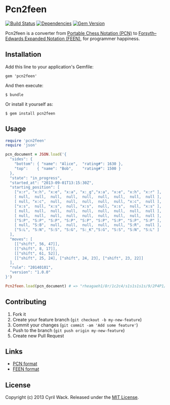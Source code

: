 # Pcn2feen

[![Build Status](https://secure.travis-ci.org/cyril/pcn2feen.rb.png)](http://travis-ci.org/cyril/pcn2feen.rb)
[![Dependencies](https://gemnasium.com/cyril/pcn2feen.rb.png?travis)](https://gemnasium.com/cyril/pcn2feen.rb)
[![Gem Version](https://badge.fury.io/rb/pcn2feen.png)](http://badge.fury.io/rb/pcn2feen)

Pcn2feen is a converter from [Portable Chess Notation (PCN)](http://sashite.wiki/Portable-Chess-Notation) to [Forsyth–Edwards Expanded Notation (FEEN)](http://sashite.wiki/Forsyth-Edwards-Expanded-Notation), for programmer happiness.

## Installation

Add this line to your application's Gemfile:

    gem 'pcn2feen'

And then execute:

    $ bundle

Or install it yourself as:

    $ gem install pcn2feen

## Usage

``` ruby
require 'pcn2feen'
require 'json'

pcn_document = JSON.load('{
  "sides": {
    "bottom": { "name": "Alice",  "rating#": 1630 },
    "top":    { "name": "Bob",    "rating#": 1500 }
  },
  "state": "in_progress",
  "started_at": "2013-09-01T13:15:30Z",
  "starting_position": [
    ["x:r", "x:h", "x:e", "x:a", "x:_g","x:a", "x:e", "x:h", "x:r" ],
    [ null,  null,  null,  null,  null,  null,  null,  null,  null ],
    [ null, "x:c",  null,  null,  null,  null,  null, "x:c",  null ],
    ["x:s",  null, "x:s",  null, "x:s",  null, "x:s",  null, "x:s" ],
    [ null,  null,  null,  null,  null,  null,  null,  null,  null ],
    [ null,  null,  null,  null,  null,  null,  null,  null,  null ],
    ["S:P", "S:P", "S:P", "S:P", "S:P", "S:P", "S:P", "S:P", "S:P" ],
    [ null, "S:B",  null,  null,  null,  null,  null, "S:R",  null ],
    ["S:L", "S:N", "S:S", "S:G", "S:_K","S:G", "S:S", "S:N", "S:L" ]
  ],
  "moves": [
    [["shift", 56, 47]],
    [["shift", 8, 17]],
    [["shift", 61, 52]],
    [["shift", 25, 24], ["shift", 24, 23], ["shift", 23, 22]]
  ],
  "rule": "20140101",
  "version": "1.0.0"
}')

Pcn2feen.load(pcn_document) # => "rheagaeh1/8r/1c2c4/s1s1s1s1s/9/2P4P1/PP1PPPP1P/1B5R1/LNSGKGSNL b - - -"
```

## Contributing

1. Fork it
2. Create your feature branch (`git checkout -b my-new-feature`)
3. Commit your changes (`git commit -am 'Add some feature'`)
4. Push to the branch (`git push origin my-new-feature`)
5. Create new Pull Request

## Links

* [PCN format](http://sashite.wiki/Portable-Chess-Notation)
* [FEEN format](http://sashite.wiki/Forsyth-Edwards-Expanded-Notation)

## License

Copyright (c) 2013 Cyril Wack. Released under the [MIT License](http://www.opensource.org/licenses/MIT).
